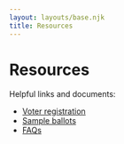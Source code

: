 ```yaml
---
layout: layouts/base.njk
title: Resources
---
```


# Resources

Helpful links and documents:

- [Voter registration](#)
- [Sample ballots](#)
- [FAQs](#)
